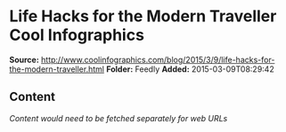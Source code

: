 # Life Hacks for the Modern Traveller Cool Infographics

**Source:** http://www.coolinfographics.com/blog/2015/3/9/life-hacks-for-the-modern-traveller.html
**Folder:** Feedly
**Added:** 2015-03-09T08:29:42




## Content
*Content would need to be fetched separately for web URLs*
